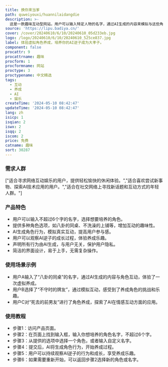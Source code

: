 ```yaml
---
title: 换你来当爹
path: quweiyouxi/huannilaidangdie
description: >-
  这是一款趣味互动型网站，用户可以输入特定人物的名字，通过AI生成的内容来模拟与这些角色的互动，培养他们成为大孝子。产品以其创新性、互动性和娱乐性吸引用户，提供了一种全新的网络互动体验。
source: 'https://lipu.badiya.cn/'
cover: /cover/20240610/6/10/20240610_05d233eb.jpg
logo: /logo/20240610/6/10/20240610_525ce837.jpg
label: 体验虚拟角色养成，培养你的AI逆子成为大孝子。
component: false
procattr: 9
procattrname: 趣味
procform: 1
procformname: 网站
proctype: 3
proctypename: 中文精选
tags:
  - 互动
  - 养成
  - AI
  - 娱乐
createTime: '2024-05-10 08:42:47'
updateTime: '2024-05-10 08:42:47'
lang: zh
isicp: 1
isqian: 2
iswx: 2
isqq: 2
iscom: 2
price: 免费
catname: 趣味
sort: 30287
---
```




### 需求人群
["适合寻求网络互动娱乐的用户，提供轻松愉快的休闲体验。","适合喜欢尝试新事物、探索AI技术应用的用户。","适合在社交网络上寻找新话题和互动方式的年轻人群。"]

### 产品特色
* 用户可以输入不超过6个字的名字，选择想要培养的角色。
* 提供多种角色选项，如八卦的同桌、不洗澡的上铺等，增加互动的趣味性。
* AI生成角色行为，模拟真实互动，提高用户参与感。
* 用户可以观察AI逆子的成长过程，体验养成乐趣。
* 声明所有行为由AI生成，与用户无关，保护用户隐私。
* 简洁的界面设计，易于上手，无需复杂操作。

### 使用场景示例
* 用户A输入了“八卦的同桌”的名字，通过AI生成的内容与角色互动，体验了一次虚拟养成。
* 用户B选择了“不守时的牌友”，通过模拟互动，感受到了养成角色的挑战和乐趣。
* 用户C对“死去的前男友”进行了角色养成，探索了AI在情感互动方面的应用。

### 使用教程
* 步骤1：访问产品页面。
* 步骤2：在页面上找到输入框，输入你想培养的角色名字，不超过6个字。
* 步骤3：从提供的选项中选择一个角色，或者输入自定义名字。
* 步骤4：提交后，AI将生成角色行为，开始养成过程。
* 步骤5：用户可以持续观察AI逆子的行为和成长，享受养成乐趣。
* 步骤6：如果需要重新开始，可以返回步骤2选择新的角色或名字。

  
